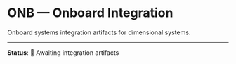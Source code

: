 # ONB — Onboard Integration

Onboard systems integration artifacts for dimensional systems.

---

**Status**: 🚧 Awaiting integration artifacts
